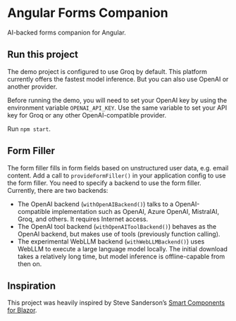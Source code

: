 # Angular Forms Companion

AI-backed forms companion for Angular.

## Run this project

The demo project is configured to use Groq by default.
This platform currently offers the fastest model inference.
But you can also use OpenAI or another provider.

Before running the demo, you will need to set your OpenAI key by using the environment variable `OPENAI_API_KEY`.
Use the same variable to set your API key for Groq or any other OpenAI-compatible provider.

Run `npm start`.

## Form Filler

The form filler fills in form fields based on unstructured user data, e.g. email content.
Add a call to `provideFormFiller()` in your application config to use the form filler.
You need to specify a backend to use the form filler. Currently, there are two backends:

* The OpenAI backend (`withOpenAIBackend()`) talks to a OpenAI-compatible implementation such as OpenAI, Azure OpenAI, MistralAI, Groq, and others. It requires Internet access.
* The OpenAI tool backend (`withOpenAIToolBackend()`) behaves as the OpenAI backend, but makes use of tools (previously function calling).
* The experimental WebLLM backend (`withWebLLMBackend()`) uses WebLLM to execute a large language model locally. The initial download takes a relatively long time, but model inference is offline-capable from then on.

## Inspiration

This project was heavily inspired by Steve Sanderson’s [Smart Components for Blazor](https://github.com/dotnet-smartcomponents/smartcomponents).
